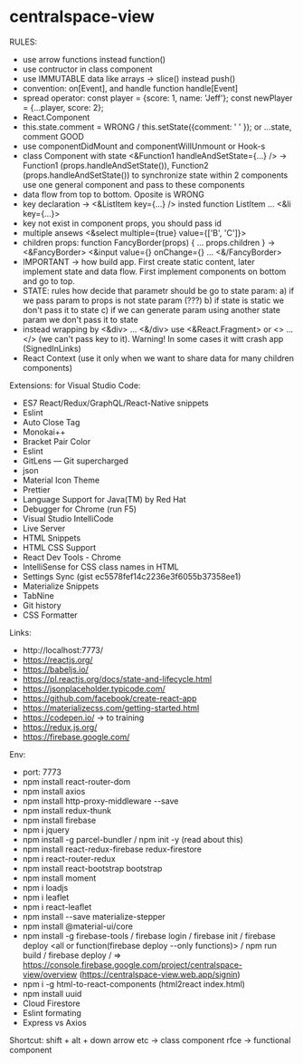 # centralspace-view

RULES:
- use arrow functions instead function()
- use contructor in class component
- use IMMUTABLE data like arrays ->  slice() instead push()
- convention: on[Event], and handle function handle[Event]
- spread operator:
const player = {score: 1, name: 'Jeff'};
const newPlayer = {...player, score: 2};
- React.Component
- this.state.comment =  WRONG /  this.setState({comment: ' ' });  or  ...state, comment GOOD
- use componentDidMount and componentWillUnmount or Hook-s
- class Component with state <&Function1 handleAndSetState={...} /> -> Function1 (props.handleAndSetState()), Function2 (props.handleAndSetState())
to synchronize state within 2 components use one general component and pass to these components
- data flow from top to bottom. Oposite is WRONG
- key declaration ->   <&ListItem key={...} />  insted function ListItem ... <&li key={...}>
- key not exist in component props, you should pass id
- multiple ansews <&select multiple={true} value={['B', 'C']}>
- children props: function FancyBorder(props) {  ... props.children  }   ->    <&FancyBorder> <&input value={} onChange={} ...  <&/FancyBorder>
- IMPORTANT -> how build app. First create static content, later implement state and data flow. First implement components on bottom and go to top.
- STATE: rules how decide that parametr should be go to state param:
a) if we pass param to props is not state param (???)
b) if state is static we don't pass it to state
c) if we can generate param using another state param we don't pass it to state
- instead wrapping by <&div> ... <&/div> use <&React.Fragment> or <> ... </> (we can't pass key to it).
 Warning! In some cases it witt crash app (SignedInLinks)
 - React Context (use it only when we want to share data for many children components)

Extensions:
for Visual Studio Code:
- ES7 React/Redux/GraphQL/React-Native snippets
- Eslint
- Auto Close Tag
- Monokai++
- Bracket Pair Color
- Eslint
- GitLens — Git supercharged
- json
- Material Icon Theme
- Prettier
- Language Support for Java(TM) by Red Hat
- Debugger for Chrome (run F5)
- Visual Studio IntelliCode
- Live Server
- HTML Snippets
- HTML CSS Support
- React Dev Tools - Chrome
- IntelliSense for CSS class names in HTML
- Settings Sync (gist ec5578fef14c2236e3f6055b37358ee1)
- Materialize Snippets 
- TabNine
- Git history
- CSS Formatter

Links:
- http://localhost:7773/
- https://reactjs.org/
- https://babeljs.io/
- https://pl.reactjs.org/docs/state-and-lifecycle.html
- https://jsonplaceholder.typicode.com/
- https://github.com/facebook/create-react-app
- https://materializecss.com/getting-started.html
- https://codepen.io/  -> to training
- https://redux.js.org/
- https://firebase.google.com/


Env:
- port: 7773
- npm install react-router-dom
- npm install axios
- npm install http-proxy-middleware --save
- npm install redux-thunk
- npm install firebase
- npm i jquery
- npm install -g parcel-bundler  / npm init -y (read about this)
- npm install react-redux-firebase redux-firestore
- npm i react-router-redux
- npm install react-bootstrap bootstrap
- npm install moment
- npm i loadjs
- npm i leaflet
- npm i react-leaflet
- npm install --save materialize-stepper
- npm install @material-ui/core
- npm install -g firebase-tools / firebase login / firebase init / firebase deploy <all or function(firebase deploy --only functions)>
/  npm run build  / firebase deploy / => https://console.firebase.google.com/project/centralspace-view/overview (https://centralspace-view.web.app/signin)
- npm i -g html-to-react-components (html2react index.html)
- npm install uuid
- Cloud Firestore
- Eslint formating
- Express vs Axios

Shortcut:
shift + alt + down arrow
etc -> class component
rfce -> functional component

